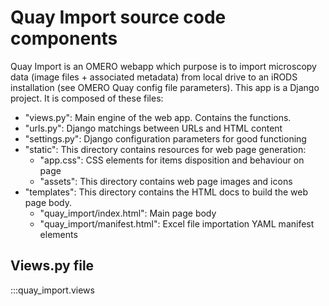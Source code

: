 # Quay Import source code components

Quay Import is an OMERO webapp which purpose is to import microscopy data (image files + associated metadata) from local drive to an iRODS installation (see OMERO Quay config file parameters). This app is a Django project. It is composed of these files:

- "views.py": Main engine of the web app. Contains the functions.
- "urls.py": Django matchings between URLs and HTML content
- "settings.py": Django configuration parameters for good functioning
- "static": This directory contains resources for web page generation:
    - "app.css": CSS elements for items disposition and behaviour on page
    - "assets": This directory contains web page images and icons 
- "templates": This directory contains the HTML docs to build the web page body.
    - "quay_import/index.html": Main page body
    - "quay_import/manifest.html": Excel file importation YAML manifest elements

## Views.py file

:::quay_import.views